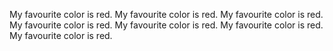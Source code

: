 My favourite color is red.
My favourite color is red.
My favourite color is red.
My favourite color is red.
My favourite color is red.
My favourite color is red.
My favourite color is red.
